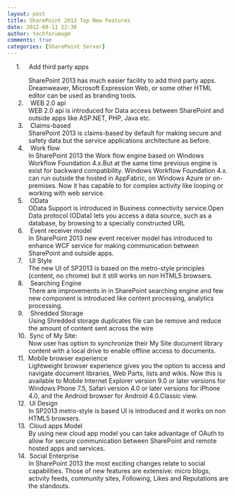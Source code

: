```yaml
---
layout: post
title: SharePoint 2013 Top New Features
date: 2012-08-11 22:30
author: techforumugm
comments: true
categories: [SharePoint Server]
---
```

<span><span><span><span>     1.<span>     </span></span></span><span>Add third party apps</span></span></span><span><span></span></span><br /><span><span><div class="MsoListParagraphCxSpFirst" style="margin:0 0 0 .5in;text-indent:-.25in;"><span>      </span><span>SharePoint 2013 has much easier facility to add third party apps. Dreamweaver, Microsoft Expression Web, or some other HTML editor can be used as branding tools.</span></div><div class="MsoListParagraphCxSpMiddle" style="margin:0 0 0 .5in;text-indent:-.25in;"><span><span>2.<span>    </span></span></span><span>WEB 2.0 api</span></div><div class="MsoListParagraphCxSpMiddle" style="margin:0 0 0 .5in;"><span>WEB 2.0 api is introduced for Data access between SharePoint and outside apps like ASP.NET, PHP, Java etc.</span></div><div class="MsoListParagraphCxSpMiddle" style="margin:0 0 0 .5in;text-indent:-.25in;"><span lang="EN-GB"><span><span style="color:black;">3.<span>    C</span></span></span></span><span>laims-based<span>  </span></span></div><div class="MsoListParagraphCxSpMiddle" style="margin:0 0 0 .5in;"><span>SharePoint 2013 is claims-based by default for making secure and safety data but the service applications architecture as before.</span></div><div class="MsoListParagraphCxSpMiddle" style="margin:0 0 0 .5in;text-indent:-.25in;"><span lang="EN-GB"><span><span style="color:black;">4.<span>    </span></span></span></span><span>Work flow</span></div><div class="MsoListParagraphCxSpMiddle" style="margin:0 0 0 .5in;"><span>In SharePoint 2013 the Work flow engine based on Windows Workflow Foundation 4.x.But at the same time previous engine is exist for backward compatibility. Windows Workflow Foundation 4.x. can run outside the hosted in AppFabric, on Windows Azure or on-premises. Now it has capable to for complex activity like looping or working with web service.</span></div><div class="MsoListParagraphCxSpMiddle" style="margin:0 0 0 .5in;text-indent:-.25in;"><span lang="EN-GB"><span><span style="color:black;">5.<span>    </span></span></span></span><span>OData </span></div><div class="MsoListParagraphCxSpMiddle" style="margin:0 0 0 .5in;text-indent:-.25in;"><span>      </span><span>OData Support is introduced in Business connectivity service.Open Data protocol (OData) lets you access a data source, such as a database, by browsing to a specially constructed URL</span></div><div class="MsoListParagraphCxSpMiddle" style="margin:0 0 0 .5in;text-indent:-.25in;"><span><span>6.<span>    </span></span></span><span>Event receiver model</span></div><div class="MsoListParagraphCxSpMiddle" style="margin:0 0 0 .5in;"><span>In SharePoint 2013 new event receiver model has introduced to enhance WCF service for making communication between SharePoint and outside apps.</span></div><div class="MsoListParagraphCxSpMiddle" style="margin:0 0 0 .5in;text-indent:-.25in;"><span><span>7.<span>    </span></span></span><span>UI Style</span></div><div class="MsoListParagraphCxSpMiddle" style="margin:0 0 0 .5in;text-indent:-.25in;"><span>      </span><span>The new UI of SP2013 is based on the metro-style principles (content, no chrome) but it still works on non HTML5 browsers.</span></div><div class="MsoListParagraphCxSpMiddle" style="margin:0 0 0 .5in;text-indent:-.25in;"><span lang="EN-GB"><span><span style="color:black;">8.<span>    </span></span></span></span><span>Searching Engine</span></div><div class="MsoListParagraphCxSpMiddle" style="margin:0 0 0 .5in;"><span>There are improvements in in SharePoint searching engine and few new component is introduced like </span><span>content processing, analytics processing.</span></div><div class="MsoListParagraphCxSpMiddle" style="margin:0 0 0 .5in;text-indent:-.25in;"><span><span>9.<span>    </span></span></span><span>Shredded Storage <span> </span></span></div><div class="MsoListParagraphCxSpMiddle" style="margin:0 0 0 .5in;"><span>Using Shredded storage duplicates file can be remove and reduce the amount of content sent across the wire</span></div><div class="MsoListParagraphCxSpMiddle" style="margin:0 0 0 .5in;text-indent:-.25in;"><span><span>10.<span>  </span></span></span><span>Sync of My Site:</span></div><div class="MsoListParagraphCxSpMiddle" style="margin:0 0 0 .5in;"><span>Now user has option to synchronize their My Site document library content with a local drive to enable offline access to documents. </span></div><div class="MsoListParagraphCxSpMiddle" style="margin:0 0 0 .5in;text-indent:-.25in;"><span><span>11.<span>  </span></span></span><span>Mobile browser experience </span></div><div class="MsoListParagraphCxSpMiddle" style="margin:0 0 0 .5in;"><span>Lightweight browser experience gives you the option to access and navigate document libraries, Web Parts, lists and wikis. Now this is available to Mobile Internet Explorer version 9.0 or later versions for Windows Phone 7.5, Safari version 4.0 or later versions for iPhone 4.0, and the Android browser for Android 4.0.Classic view.</span></div><div class="MsoListParagraphCxSpMiddle" style="margin:0 0 0 .5in;text-indent:-.25in;"><span><span>12.<span>  </span></span></span><span>UI Design</span></div><div class="MsoListParagraphCxSpMiddle" style="margin:0 0 0 .5in;"><span>In SP2013 metro-style is based UI is introduced and it works on non HTML5 browsers.</span></div><div class="MsoListParagraphCxSpMiddle" style="margin:0 0 0 .5in;text-indent:-.25in;"><span><span>13.<span>  </span></span></span><span>Cloud apps Model</span></div><div class="MsoListParagraphCxSpMiddle" style="margin:0 0 0 .5in;"><span>By using new cloud app model you can take advantage of OAuth to allow for secure communication between SharePoint and remote hosted apps and services.</span></div><div class="MsoListParagraphCxSpMiddle" style="margin:0 0 0 .5in;text-indent:-.25in;"><span><span>14.<span>  </span></span></span><span>Social Enterprise</span></div><div class="MsoListParagraphCxSpLast" style="margin:0 0 10pt .5in;"><span>In SharePoint 2013 the most exciting changes relate to social capabilities. Those of new features are extensive: micro blogs, activity feeds, community sites, Following, Likes and Reputations are the standouts. </span></div></span></span>
